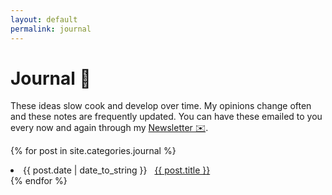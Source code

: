```yaml
---
layout: default
permalink: journal
---
```


# Journal 📕

These ideas slow cook and develop over time.
My opinions change often and these notes are frequently updated.
You can have these emailed to you every now and again through my [Newsletter ✉️](https://marcbeep.substack.com).

{% for post in site.categories.journal %}

  <li><span>{{ post.date | date_to_string }}</span> &nbsp; <a href="{{ post.url }}">{{ post.title }}</a></li>
{% endfor %}
